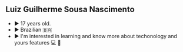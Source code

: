 ## **Luiz Guilherme Sousa Nascimento**
  - :arrow_forward: 17 years old.
  - :arrow_forward: Brazilian :brazil:
  - :arrow_forward: I'm interested in learning and know more about techonology and yours features :computer: :book:
<!---
LuizGuilhermeNascimento/LuizGuilhermeNascimento is a ✨ special ✨ repository because its `README.md` (this file) appears on your GitHub profile.
You can click the Preview link to take a look at your changes.
--->
